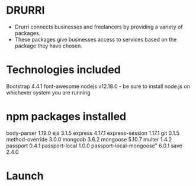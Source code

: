 # DRURRI
* Drurri connects businesses and freelancers by providing a variety of packages. 
* These packages give businesses access to services based on the package they have chosen.

# Technologies included
Bootstrap 4.4.1
font-awesome
nodejs v12.18.0 - be sure to install node.js on whichever system you are running

# npm packages installed
body-parser 1.19.0
ejs 3.1.5
express 4.17.1
express-session 1.17.1
git 0.1.5
method-override 3.0.0
mongodb 3.6.2
mongoose 5.10.7
multer 1.4.2
passport 0.4.1
passport-local 1.0.0
passport-local-mongoose" 6.0.1
save 2.4.0

# Launch


